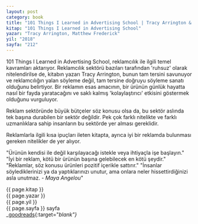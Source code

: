 ```yaml
---
layout: post
category: book
title: "101 Things I Learned in Advertising School | Tracy Arrington & Matthew Frederick (Kitap)"
kitap: "101 Things I Learned in Advertising School"
yazar: "Tracy Arrington, Matthew Frederick"
yil: "2018"
sayfa: "212"
---
```


101 Things I Learned in Advertising School, reklamcılık ile ilgili temel kavramları aktarıyor. Reklamcılık sektörü bazıları tarafından 'ruhsuz' olarak nitelendirilse de, kitabın yazarı Tracy Arrington, bunun tam tersini savunuyor ve reklamcılığın yalan söyleme değil, tam tersine doğruyu söyleme sanatı olduğunu belirtiyor. Bir reklamın esas amacının, bir ürünün günlük hayatta nasıl bir fayda yaratacağını ve saklı kalmış 'kolaylaştırıcı' etkisini göstermek olduğunu vurguluyor.

Reklam sektöründe büyük bütçeler söz konusu olsa da, bu sektör aslında tek başına durabilen bir sektör değildir. Pek çok farklı nitelikte ve farklı uzmanlıklara sahip insanların bu sektörde yer alması gereklidir.

Reklamlarla ilgili kısa ipuçları ileten kitapta, ayrıca iyi bir reklamda bulunması gereken nitelikler de yer alıyor.

"Ürünün kendisi ile değil karşılayacağı istekle veya ihtiyaçla işe başlayın."
"İyi bir reklam, kötü bir ürünün başına gelebilecek en kötü şeydir."
"Reklamlar, söz konusu ürünleri pozitif içerikle sattırır."
"İnsanlar söylediklerinizi ya da yaptıklarınızı unutur, ama onlara neler hissettirdiğinizi asla unutmaz. - *Maya Angelou*"

{{ page.kitap }}  
{{ page.yazar }}  
{{ page.yil }}  
{{ page.sayfa }} sayfa  
<span class="link1">_[goodreads](https://www.goodreads.com/book/show/35742911-101-things-i-learned-in-advertising-school){:target="_blank"}_</span>
